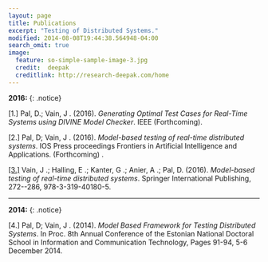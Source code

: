 ```yaml
---
layout: page
title: Publications
excerpt: "Testing of Distributed Systems."
modified: 2014-08-08T19:44:38.564948-04:00
search_omit: true
image:
  feature: so-simple-sample-image-3.jpg
  credit:  deepak
  creditlink: http://research-deepak.com/home
---
```


**2016:** 
{: .notice}

[1.] Pal, D.; Vain, J . (2016). *Generating Optimal Test Cases for Real-Time Systems using DIVINE
	 Model Checker*. IEEE (Forthcoming).

[2.] Pal, D; Vain, J . (2016). *Model-based testing of real-time distributed systems*. IOS Press
     proceedings Frontiers in Artificial Intelligence and Applications. (Forthcoming) .

[[3.]](http://link.springer.com/chapter/10.1007/978-3-319-40180-5_19) Vain, J .; Halling, E .; Kanter, G .; Anier, A .; Pal, D. (2016). *Model-based testing of real-time 
	                                                                  distributed systems*. Springer International Publishing, 272--286, 978-3-319-40180-5. 

---

**2014:** 
{: .notice}


[4.] Pal, D; Vain, J . (2014). *Model Based Framework for Testing Distributed Systems*. In Proc. 8th
	 Annual Conference of the Estonian National Doctoral School in Information and Communication Technology, Pages 91-94, 5-6 December 2014.


